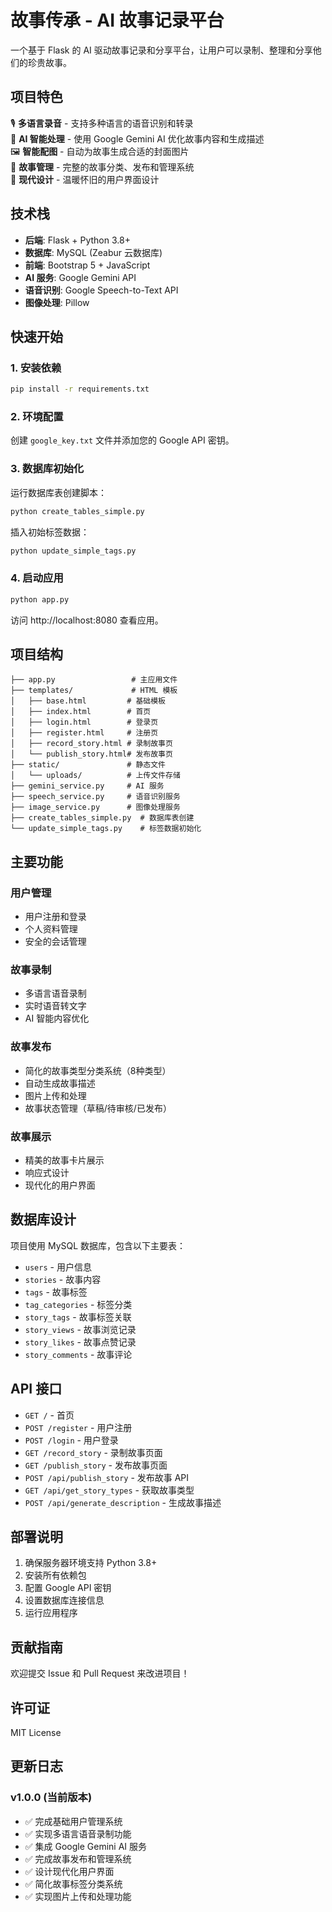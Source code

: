 # 故事传承 - AI 故事记录平台

一个基于 Flask 的 AI 驱动故事记录和分享平台，让用户可以录制、整理和分享他们的珍贵故事。

## 项目特色

🎙️ **多语言录音** - 支持多种语言的语音识别和转录  
🤖 **AI 智能处理** - 使用 Google Gemini AI 优化故事内容和生成描述  
🖼️ **智能配图** - 自动为故事生成合适的封面图片  
📖 **故事管理** - 完整的故事分类、发布和管理系统  
🎨 **现代设计** - 温暖怀旧的用户界面设计  

## 技术栈

- **后端**: Flask + Python 3.8+
- **数据库**: MySQL (Zeabur 云数据库)
- **前端**: Bootstrap 5 + JavaScript
- **AI 服务**: Google Gemini API
- **语音识别**: Google Speech-to-Text API
- **图像处理**: Pillow

## 快速开始

### 1. 安装依赖

```bash
pip install -r requirements.txt
```

### 2. 环境配置

创建 `google_key.txt` 文件并添加您的 Google API 密钥。

### 3. 数据库初始化

运行数据库表创建脚本：

```bash
python create_tables_simple.py
```

插入初始标签数据：

```bash
python update_simple_tags.py
```

### 4. 启动应用

```bash
python app.py
```

访问 http://localhost:8080 查看应用。

## 项目结构

```
├── app.py                 # 主应用文件
├── templates/             # HTML 模板
│   ├── base.html         # 基础模板
│   ├── index.html        # 首页
│   ├── login.html        # 登录页
│   ├── register.html     # 注册页
│   ├── record_story.html # 录制故事页
│   └── publish_story.html# 发布故事页
├── static/               # 静态文件
│   └── uploads/          # 上传文件存储
├── gemini_service.py     # AI 服务
├── speech_service.py     # 语音识别服务
├── image_service.py      # 图像处理服务
├── create_tables_simple.py  # 数据库表创建
└── update_simple_tags.py    # 标签数据初始化
```

## 主要功能

### 用户管理
- 用户注册和登录
- 个人资料管理
- 安全的会话管理

### 故事录制
- 多语言语音录制
- 实时语音转文字
- AI 智能内容优化

### 故事发布
- 简化的故事类型分类系统（8种类型）
- 自动生成故事描述
- 图片上传和处理
- 故事状态管理（草稿/待审核/已发布）

### 故事展示
- 精美的故事卡片展示
- 响应式设计
- 现代化的用户界面

## 数据库设计

项目使用 MySQL 数据库，包含以下主要表：

- `users` - 用户信息
- `stories` - 故事内容
- `tags` - 故事标签
- `tag_categories` - 标签分类
- `story_tags` - 故事标签关联
- `story_views` - 故事浏览记录
- `story_likes` - 故事点赞记录
- `story_comments` - 故事评论

## API 接口

- `GET /` - 首页
- `POST /register` - 用户注册
- `POST /login` - 用户登录
- `GET /record_story` - 录制故事页面
- `GET /publish_story` - 发布故事页面
- `POST /api/publish_story` - 发布故事 API
- `GET /api/get_story_types` - 获取故事类型
- `POST /api/generate_description` - 生成故事描述

## 部署说明

1. 确保服务器环境支持 Python 3.8+
2. 安装所有依赖包
3. 配置 Google API 密钥
4. 设置数据库连接信息
5. 运行应用程序

## 贡献指南

欢迎提交 Issue 和 Pull Request 来改进项目！

## 许可证

MIT License

## 更新日志

### v1.0.0 (当前版本)
- ✅ 完成基础用户管理系统
- ✅ 实现多语言语音录制功能
- ✅ 集成 Google Gemini AI 服务
- ✅ 完成故事发布和管理系统
- ✅ 设计现代化用户界面
- ✅ 简化故事标签分类系统
- ✅ 实现图片上传和处理功能